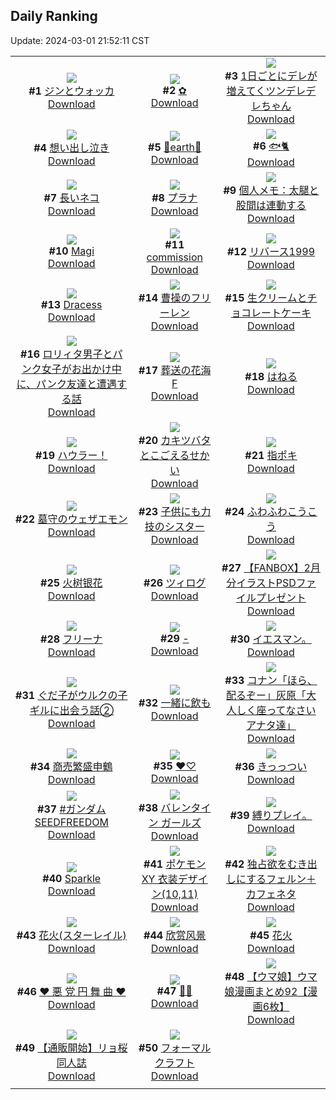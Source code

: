 ## Daily Ranking
Update: 2024-03-01 21:52:11 CST

|      |      |      |
| :----: | :----: | :----: |
| ![](https://i.pixiv.re/c/240x480/img-master/img/2024/02/28/00/00/28/116451429_p0_master1200.jpg)<br>**#1** [ジンとウォッカ](https://www.pixiv.net/artworks/116451429)<br>[Download](https://i.pixiv.re/img-original/img/2024/02/28/00/00/28/116451429_p0.jpg) | ![](https://i.pixiv.re/c/240x480/img-master/img/2024/02/28/01/01/28/116453366_p0_master1200.jpg)<br>**#2** [✿](https://www.pixiv.net/artworks/116453366)<br>[Download](https://i.pixiv.re/img-original/img/2024/02/28/01/01/28/116453366_p0.jpg) | ![](https://i.pixiv.re/c/240x480/img-master/img/2024/02/28/00/00/50/116451491_p0_master1200.jpg)<br>**#3** [1日ごとにデレが増えてくツンデレデレちゃん](https://www.pixiv.net/artworks/116451491)<br>[Download](https://i.pixiv.re/img-original/img/2024/02/28/00/00/50/116451491_p0.png) |
| ![](https://i.pixiv.re/c/240x480/img-master/img/2024/02/28/07/30/00/116458416_p0_master1200.jpg)<br>**#4** [想い出し泣き](https://www.pixiv.net/artworks/116458416)<br>[Download](https://i.pixiv.re/img-original/img/2024/02/28/07/30/00/116458416_p0.jpg) | ![](https://i.pixiv.re/c/240x480/img-master/img/2024/02/29/00/00/23/116478177_p0_master1200.jpg)<br>**#5** [💐earth💐](https://www.pixiv.net/artworks/116478177)<br>[Download](https://i.pixiv.re/img-original/img/2024/02/29/00/00/23/116478177_p0.png) | ![](https://i.pixiv.re/c/240x480/img-master/img/2024/02/28/23/05/44/116476352_p0_master1200.jpg)<br>**#6** [🐟🐈](https://www.pixiv.net/artworks/116476352)<br>[Download](https://i.pixiv.re/img-original/img/2024/02/28/23/05/44/116476352_p0.png) |
| ![](https://i.pixiv.re/c/240x480/img-master/img/2024/02/29/20/48/03/116499858_p0_master1200.jpg)<br>**#7** [長いネコ](https://www.pixiv.net/artworks/116499858)<br>[Download](https://i.pixiv.re/img-original/img/2024/02/29/20/48/03/116499858_p0.png) | ![](https://i.pixiv.re/c/240x480/img-master/img/2024/02/28/00/00/18/116451384_p0_master1200.jpg)<br>**#8** [プラナ](https://www.pixiv.net/artworks/116451384)<br>[Download](https://i.pixiv.re/img-original/img/2024/02/28/00/00/18/116451384_p0.jpg) | ![](https://i.pixiv.re/c/240x480/img-master/img/2024/02/29/06/00/09/116484329_p0_master1200.jpg)<br>**#9** [個人メモ：太腿と股間は連動する](https://www.pixiv.net/artworks/116484329)<br>[Download](https://i.pixiv.re/img-original/img/2024/02/29/06/00/09/116484329_p0.jpg) |
| ![](https://i.pixiv.re/c/240x480/img-master/img/2024/02/28/00/14/26/116452054_p0_master1200.jpg)<br>**#10** [Magi](https://www.pixiv.net/artworks/116452054)<br>[Download](https://i.pixiv.re/img-original/img/2024/02/28/00/14/26/116452054_p0.png) | ![](https://i.pixiv.re/c/240x480/img-master/img/2024/02/28/01/17/39/116453710_p0_master1200.jpg)<br>**#11** [commission](https://www.pixiv.net/artworks/116453710)<br>[Download](https://i.pixiv.re/img-original/img/2024/02/28/01/17/39/116453710_p0.png) | ![](https://i.pixiv.re/c/240x480/img-master/img/2024/02/28/00/00/16/116451371_p0_master1200.jpg)<br>**#12** [リバース1999](https://www.pixiv.net/artworks/116451371)<br>[Download](https://i.pixiv.re/img-original/img/2024/02/28/00/00/16/116451371_p0.png) |
| ![](https://i.pixiv.re/c/240x480/img-master/img/2024/02/28/00/16/32/116452127_p0_master1200.jpg)<br>**#13** [Dracess](https://www.pixiv.net/artworks/116452127)<br>[Download](https://i.pixiv.re/img-original/img/2024/02/28/00/16/32/116452127_p0.png) | ![](https://i.pixiv.re/c/240x480/img-master/img/2024/02/28/14/35/12/116463890_p0_master1200.jpg)<br>**#14** [曹操のフリーレン](https://www.pixiv.net/artworks/116463890)<br>[Download](https://i.pixiv.re/img-original/img/2024/02/28/14/35/12/116463890_p0.jpg) | ![](https://i.pixiv.re/c/240x480/img-master/img/2024/02/29/20/30/00/116499319_p0_master1200.jpg)<br>**#15** [生クリームとチョコレートケーキ](https://www.pixiv.net/artworks/116499319)<br>[Download](https://i.pixiv.re/img-original/img/2024/02/29/20/30/00/116499319_p0.png) |
| ![](https://i.pixiv.re/c/240x480/img-master/img/2024/02/29/12/00/27/116488941_p0_master1200.jpg)<br>**#16** [ロリィタ男子とパンク女子がお出かけ中に、パンク友達と遭遇する話](https://www.pixiv.net/artworks/116488941)<br>[Download](https://i.pixiv.re/img-original/img/2024/02/29/12/00/27/116488941_p0.jpg) | ![](https://i.pixiv.re/c/240x480/img-master/img/2024/02/29/01/46/35/116481271_master1200.jpg)<br>**#17** [葬送の花海 F](https://www.pixiv.net/artworks/116481271)<br>[Download](https://www.pixiv.net/artworks/116481271) | ![](https://i.pixiv.re/c/240x480/img-master/img/2024/02/29/01/11/43/116467212_p0_master1200.jpg)<br>**#18** [はねる](https://www.pixiv.net/artworks/116467212)<br>[Download](https://i.pixiv.re/img-original/img/2024/02/29/01/11/43/116467212_p0.png) |
| ![](https://i.pixiv.re/c/240x480/img-master/img/2024/02/29/19/24/33/116497472_p0_master1200.jpg)<br>**#19** [ハウラー！](https://www.pixiv.net/artworks/116497472)<br>[Download](https://i.pixiv.re/img-original/img/2024/02/29/19/24/33/116497472_p0.jpg) | ![](https://i.pixiv.re/c/240x480/img-master/img/2024/02/29/20/56/01/116500107_p0_master1200.jpg)<br>**#20** [カキツバタとこごえるせかい](https://www.pixiv.net/artworks/116500107)<br>[Download](https://i.pixiv.re/img-original/img/2024/02/29/20/56/01/116500107_p0.png) | ![](https://i.pixiv.re/c/240x480/img-master/img/2024/02/28/13/10/11/116462653_p0_master1200.jpg)<br>**#21** [指ポキ](https://www.pixiv.net/artworks/116462653)<br>[Download](https://i.pixiv.re/img-original/img/2024/02/28/13/10/11/116462653_p0.jpg) |
| ![](https://i.pixiv.re/c/240x480/img-master/img/2024/02/29/00/06/08/116478617_p0_master1200.jpg)<br>**#22** [墓守のウェザエモン](https://www.pixiv.net/artworks/116478617)<br>[Download](https://i.pixiv.re/img-original/img/2024/02/29/00/06/08/116478617_p0.jpg) | ![](https://i.pixiv.re/c/240x480/img-master/img/2024/02/29/19/03/43/116496963_p0_master1200.jpg)<br>**#23** [子供にも力技のシスター](https://www.pixiv.net/artworks/116496963)<br>[Download](https://i.pixiv.re/img-original/img/2024/02/29/19/03/43/116496963_p0.jpg) | ![](https://i.pixiv.re/c/240x480/img-master/img/2024/02/28/12/03/43/116461649_p0_master1200.jpg)<br>**#24** [ふわふわこうこう](https://www.pixiv.net/artworks/116461649)<br>[Download](https://i.pixiv.re/img-original/img/2024/02/28/12/03/43/116461649_p0.png) |
| ![](https://i.pixiv.re/c/240x480/img-master/img/2024/02/28/01/12/07/116453585_p0_master1200.jpg)<br>**#25** [火树银花](https://www.pixiv.net/artworks/116453585)<br>[Download](https://i.pixiv.re/img-original/img/2024/02/28/01/12/07/116453585_p0.jpg) | ![](https://i.pixiv.re/c/240x480/img-master/img/2024/02/28/16/33/55/116465757_p0_master1200.jpg)<br>**#26** [ツィログ](https://www.pixiv.net/artworks/116465757)<br>[Download](https://i.pixiv.re/img-original/img/2024/02/28/16/33/55/116465757_p0.jpg) | ![](https://i.pixiv.re/c/240x480/img-master/img/2024/02/29/20/26/19/116499221_p0_master1200.jpg)<br>**#27** [【FANBOX】2月分イラストPSDファイルプレゼント](https://www.pixiv.net/artworks/116499221)<br>[Download](https://i.pixiv.re/img-original/img/2024/02/29/20/26/19/116499221_p0.jpg) |
| ![](https://i.pixiv.re/c/240x480/img-master/img/2024/02/29/19/37/36/116497815_p0_master1200.jpg)<br>**#28** [フリーナ](https://www.pixiv.net/artworks/116497815)<br>[Download](https://i.pixiv.re/img-original/img/2024/02/29/19/37/36/116497815_p0.jpg) | ![](https://i.pixiv.re/c/240x480/img-master/img/2024/02/28/00/00/21/116451399_p0_master1200.jpg)<br>**#29** [-](https://www.pixiv.net/artworks/116451399)<br>[Download](https://i.pixiv.re/img-original/img/2024/02/28/00/00/21/116451399_p0.jpg) | ![](https://i.pixiv.re/c/240x480/img-master/img/2024/02/28/16/57/16/116466153_p0_master1200.jpg)<br>**#30** [イエスマン。](https://www.pixiv.net/artworks/116466153)<br>[Download](https://i.pixiv.re/img-original/img/2024/02/28/16/57/16/116466153_p0.jpg) |
| ![](https://i.pixiv.re/c/240x480/img-master/img/2024/02/28/01/21/47/116453791_p0_master1200.jpg)<br>**#31** [ぐだ子がウルクの子ギルに出会う話②](https://www.pixiv.net/artworks/116453791)<br>[Download](https://i.pixiv.re/img-original/img/2024/02/28/01/21/47/116453791_p0.jpg) | ![](https://i.pixiv.re/c/240x480/img-master/img/2024/02/29/00/00/27/116478196_p0_master1200.jpg)<br>**#32** [一緒に飲も](https://www.pixiv.net/artworks/116478196)<br>[Download](https://i.pixiv.re/img-original/img/2024/02/29/00/00/27/116478196_p0.png) | ![](https://i.pixiv.re/c/240x480/img-master/img/2024/02/28/12/10/25/116461749_p0_master1200.jpg)<br>**#33** [コナン「ほら、配るぞー」灰原「大人しく座ってなさいアナタ達」](https://www.pixiv.net/artworks/116461749)<br>[Download](https://i.pixiv.re/img-original/img/2024/02/28/12/10/25/116461749_p0.jpg) |
| ![](https://i.pixiv.re/c/240x480/img-master/img/2024/02/29/20/49/44/116499909_p0_master1200.jpg)<br>**#34** [商売繁盛申鶴](https://www.pixiv.net/artworks/116499909)<br>[Download](https://i.pixiv.re/img-original/img/2024/02/29/20/49/44/116499909_p0.jpg) | ![](https://i.pixiv.re/c/240x480/img-master/img/2024/02/28/00/30/14/116452555_p0_master1200.jpg)<br>**#35** [♥♡](https://www.pixiv.net/artworks/116452555)<br>[Download](https://i.pixiv.re/img-original/img/2024/02/28/00/30/14/116452555_p0.png) | ![](https://i.pixiv.re/c/240x480/img-master/img/2024/02/29/00/00/51/116478290_p0_master1200.jpg)<br>**#36** [きっっつい](https://www.pixiv.net/artworks/116478290)<br>[Download](https://i.pixiv.re/img-original/img/2024/02/29/00/00/51/116478290_p0.jpg) |
| ![](https://i.pixiv.re/c/240x480/img-master/img/2024/02/28/20/08/55/116470772_p0_master1200.jpg)<br>**#37** [#ガンダムSEEDFREEDOM](https://www.pixiv.net/artworks/116470772)<br>[Download](https://i.pixiv.re/img-original/img/2024/02/28/20/08/55/116470772_p0.jpg) | ![](https://i.pixiv.re/c/240x480/img-master/img/2024/02/28/00/00/12/116451353_p0_master1200.jpg)<br>**#38** [バレンタイン ガールズ](https://www.pixiv.net/artworks/116451353)<br>[Download](https://i.pixiv.re/img-original/img/2024/02/28/00/00/12/116451353_p0.jpg) | ![](https://i.pixiv.re/c/240x480/img-master/img/2024/02/29/20/14/13/116498884_p0_master1200.jpg)<br>**#39** [縛りプレイ。](https://www.pixiv.net/artworks/116498884)<br>[Download](https://i.pixiv.re/img-original/img/2024/02/29/20/14/13/116498884_p0.jpg) |
| ![](https://i.pixiv.re/c/240x480/img-master/img/2024/02/28/04/12/59/116456273_p0_master1200.jpg)<br>**#40** [Sparkle](https://www.pixiv.net/artworks/116456273)<br>[Download](https://i.pixiv.re/img-original/img/2024/02/28/04/12/59/116456273_p0.jpg) | ![](https://i.pixiv.re/c/240x480/img-master/img/2024/02/29/01/38/18/116481133_p0_master1200.jpg)<br>**#41** [ポケモンXY 衣装デザイン(10,11)](https://www.pixiv.net/artworks/116481133)<br>[Download](https://i.pixiv.re/img-original/img/2024/02/29/01/38/18/116481133_p0.jpg) | ![](https://i.pixiv.re/c/240x480/img-master/img/2024/02/29/22/11/20/116502899_p0_master1200.jpg)<br>**#42** [独占欲をむき出しにするフェルン＋カフェネタ](https://www.pixiv.net/artworks/116502899)<br>[Download](https://i.pixiv.re/img-original/img/2024/02/29/22/11/20/116502899_p0.jpg) |
| ![](https://i.pixiv.re/c/240x480/img-master/img/2024/02/28/09/34/20/116459726_p0_master1200.jpg)<br>**#43** [花火(スターレイル)](https://www.pixiv.net/artworks/116459726)<br>[Download](https://i.pixiv.re/img-original/img/2024/02/28/09/34/20/116459726_p0.jpg) | ![](https://i.pixiv.re/c/240x480/img-master/img/2024/02/29/14/02/40/116490862_p0_master1200.jpg)<br>**#44** [欣赏风景](https://www.pixiv.net/artworks/116490862)<br>[Download](https://i.pixiv.re/img-original/img/2024/02/29/14/02/40/116490862_p0.jpg) | ![](https://i.pixiv.re/c/240x480/img-master/img/2024/02/28/09/38/48/116459771_p0_master1200.jpg)<br>**#45** [花火](https://www.pixiv.net/artworks/116459771)<br>[Download](https://i.pixiv.re/img-original/img/2024/02/28/09/38/48/116459771_p0.jpg) |
| ![](https://i.pixiv.re/c/240x480/img-master/img/2024/02/29/12/01/46/116488974_p0_master1200.jpg)<br>**#46** [♥ 悪 党 円 舞 曲 ♥](https://www.pixiv.net/artworks/116488974)<br>[Download](https://i.pixiv.re/img-original/img/2024/02/29/12/01/46/116488974_p0.png) | ![](https://i.pixiv.re/c/240x480/img-master/img/2024/02/28/12/40/49/116462196_p0_master1200.jpg)<br>**#47** [🍓🐧](https://www.pixiv.net/artworks/116462196)<br>[Download](https://i.pixiv.re/img-original/img/2024/02/28/12/40/49/116462196_p0.jpg) | ![](https://i.pixiv.re/c/240x480/img-master/img/2024/02/29/00/01/30/116478365_p0_master1200.jpg)<br>**#48** [【ウマ娘】ウマ娘漫画まとめ92【漫画6枚】](https://www.pixiv.net/artworks/116478365)<br>[Download](https://i.pixiv.re/img-original/img/2024/02/29/00/01/30/116478365_p0.jpg) |
| ![](https://i.pixiv.re/c/240x480/img-master/img/2024/02/28/19/22/01/116469449_p0_master1200.jpg)<br>**#49** [【通販開始】リョ桜同人誌](https://www.pixiv.net/artworks/116469449)<br>[Download](https://i.pixiv.re/img-original/img/2024/02/28/19/22/01/116469449_p0.jpg) | ![](https://i.pixiv.re/c/240x480/img-master/img/2024/02/28/05/39/58/116457117_p0_master1200.jpg)<br>**#50** [フォーマルクラフト](https://www.pixiv.net/artworks/116457117)<br>[Download](https://i.pixiv.re/img-original/img/2024/02/28/05/39/58/116457117_p0.jpg) |
|      |
